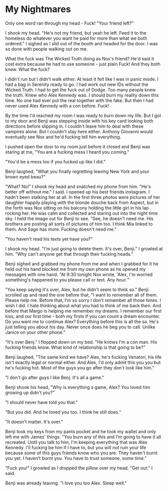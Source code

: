 # My  Nightmares
Only one word ran through my head -  Fuck!  "Your friend left?"

I shook my head.  "He's not my friend, but yeah he left.  Feed it to the homeless do whatever you want he paid for more than what we both ordered."  I sighed as I slid out of the booth and headed for the door.  I was so done with people walking out on me.

What the fuck was The Wicked Truth doing as Nox's friend?  He'd said it cost extra because he had to use someone - just plain Fuck!  And they both knew.  What the fuck?

I didn't run but I didn't walk either.  At least it felt like I was in panic mode.  I had a bag in Serenity ready to go.  I had work out new IDs without the Wicked Truth.  I had to get the fuck out of Dodge.  Too many people knew the truth.  Knew who Alex Kennedy was.  I should burn my reality down this time.  No one had ever put the real together with the fake.  But then I had never used Alex Kennedy with a con before.  Fuck!

By the  time I'd reached my room I was ready to burn down my life.  But I got to my door and Benji was stepping inside with his key card looking both directions before slipping in.  I couldn't leave him to deal with these vampires alone.  But I couldn't stay here either.  Anthony Giovanni would eventually see Nox and he'd fucking tell him everything.

I pushed open the door to my room just before it closed and Benji was staring at me, "You are a fucking mess I heard you coming."

"You'd be a mess too if you fucked up like I did."

Benji laughed, "What you finally regretting leaving New York and your brown eyed beau?"

"What?  No!"  I shook my head and snatched my phone from him.  "He's better off without me."  I said.  I opened up his best friends instagram.  I hadn't been stalking her at all.  In the first three photos were pictures of her daughter happily playing with the blonde douche back from Aspect, but in the forth was Nox sitting on his balcony holding the little girl in his lap rocking her.  He was calm and collected and staring out into the night time sky.  I held the image out for Benji to see.  "See, he doesn't need me.  His brothers are posting all sorts of pictures of him too.  I think Mia linked to them.  And Sage has more.  Fucking doesn't need me."

"You haven't read his texts yet have you?"

I shook my head.  "I'm just going to delete them.  It's over, Benji."  I growled at him.  "Why can't anyone get that through their fucking heads."

Benji sighed and grabbed my phone from me and when I grabbed for it he held out his hand blocked me from my own phone as he opened my messages with one hand.  "At 9:30 tonight Nox wrote, 'Alex, I'm worried something's happened to you please call or text. Any hour.'"

"You keep saying it's over, Alex, but he didn't seem to think so."  Benji scrolled up and read the one before that, "I want to remember all of them. Please help me.  Before that,  I'm so sorry I don't remember all those times. I wish I did. I hate thinking about what you had to think of me back then.  And before that  Margo is helping me remember my dreams. I remember our first kiss, and our first time - both my firsts if you can count a dream encounter.   Do you want me to continue Alex?  Everything before this is all the sa.  He's just telling you about his day.  Never once does he beg you to call.  Unlike Janice on your other phone."

"It's over Benj."  I flopped down on my bed.  "He knows I'm a con man.  His fucking friends know.  What kind of relationship is that going to be?"

Benji laughed, "The same kind we have?  Alex, he's fucking Venatori, his life isn't exactly legal or normal either.  And Alex, I'd only admit this you you but he's fucking hot.  Most of the guys you go after they don't look like him."

"I don't go after guys I like Benj.  It's all a game."

Benji shook his head, "Why is everything a game, Alex?  You loved him growing up didn't you?"

"I should never have told you that."

"But you did.  And he loved you too.  I think he still does."

"It doesn't matter.  It's over."

Benji took my keys from my pants pocket and he took my wallet and only left me with James' things.  "You burn any of this and I'm going to have it all recreated.  Until you talk to him, I'm keeping everything that was Alex Kennedy.  I'll fucking be him if I have to, but you will not ruin your life because some of this guys friends know who you are.  They haven't burnt you yet.  I haven't burnt you.  You have to trust someone, some time."

"Fuck you!"  I growled as I dropped the pillow over my head.  "Get out."  I said.

Benji was already leaving.  "I love you too Alex.  Sleep well."




<!--stackedit_data:
eyJkaXNjdXNzaW9ucyI6eyJhTWpqb0JJSVU2anNqMVhTIjp7In
RleHQiOiJpZiBJJ20gZ29pbmcgdG8gYWRtaXQgdGhpcyB5b3Ug
eW91Iiwic3RhcnQiOjM2MDksImVuZCI6MzYwOX19LCJjb21tZW
50cyI6eyJFbUJPT21lNlc0Ym41dWtMIjp7ImRpc2N1c3Npb25J
ZCI6ImFNampvQklJVTZqc2oxWFMiLCJzdWIiOiJnaDo0MjYwOD
U3MiIsInRleHQiOiJ0aGlzIGRvZXNuJ3QgbWFrZSBzZW5zZT8g
TWF5YmUgJ0knZCBvbmx5IGV2ZXIgYWRtaXQgdGhpcyB0byB5b3
UsJyIsImNyZWF0ZWQiOjE1MzYyMjkyMjA2ODZ9LCJKSWlCSkRM
QWFGODdmUGUyIjp7ImRpc2N1c3Npb25JZCI6ImFNampvQklJVT
Zqc2oxWFMiLCJzdWIiOiJnaDoxMTgxOTIzIiwidGV4dCI6Imdv
b2QgZGVhbC4uLiBhbGwgZml4ZWQgdXAiLCJjcmVhdGVkIjoxNT
M2MjI5NjUzMjgzfX0sImhpc3RvcnkiOlstMTI3NDEzMzA4OCwt
MTk5OTMxOTExMiwtMjAxOTI3NTgwMSwtNjYwMjgxMTQyLC0xNj
E5MDQ4NjI4LC05MjgwNjUyNTFdfQ==
-->